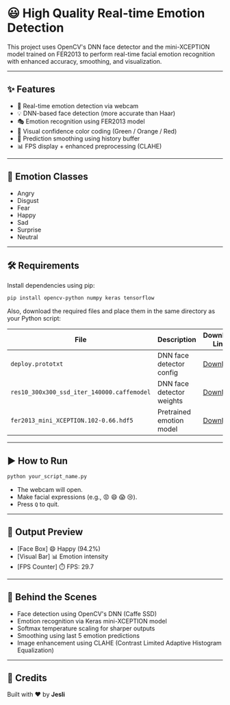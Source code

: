 # 😃 High Quality Real-time Emotion Detection

This project uses OpenCV's DNN face detector and the mini-XCEPTION model trained on FER2013 to perform real-time facial emotion recognition with enhanced accuracy, smoothing, and visualization.

---

## ✨ Features

* 🚀 Real-time emotion detection via webcam
* 💡 DNN-based face detection (more accurate than Haar)
* 🎭 Emotion recognition using FER2013 model
* 🎨 Visual confidence color coding (Green / Orange / Red)
* 🔁 Prediction smoothing using history buffer
* 📊 FPS display + enhanced preprocessing (CLAHE)

---

## 🧐 Emotion Classes

* Angry
* Disgust
* Fear
* Happy
* Sad
* Surprise
* Neutral

---

## 🛠 Requirements

Install dependencies using pip:

```bash
pip install opencv-python numpy keras tensorflow
```

Also, download the required files and place them in the same directory as your Python script:

| File                                       | Description               | Download Link                                                                                                                                              |
| ------------------------------------------ | ------------------------- | ---------------------------------------------------------------------------------------------------------------------------------------------------------- |
| `deploy.prototxt`                          | DNN face detector config  | [Download](https://raw.githubusercontent.com/opencv/opencv/master/samples/dnn/face_detector/deploy.prototxt)                                               |
| `res10_300x300_ssd_iter_140000.caffemodel` | DNN face detector weights | [Download](https://raw.githubusercontent.com/opencv/opencv_3rdparty/dnn_samples_face_detector_20180205_fp16/res10_300x300_ssd_iter_140000_fp16.caffemodel) |
| `fer2013_mini_XCEPTION.102-0.66.hdf5`      | Pretrained emotion model  | [Download](https://github.com/oarriaga/face_classification/blob/master/trained_models/emotion_models/fer2013_mini_XCEPTION.102-0.66.hdf5)                  |

---

## ▶️ How to Run

```bash
python your_script_name.py
```

* The webcam will open.
* Make facial expressions (e.g., 😡 😄 😱 😢).
* Press `Q` to quit.

---

## 📸 Output Preview

* \[Face Box] 😄 Happy (94.2%)
* \[Visual Bar] 📊 Emotion intensity
* \[FPS Counter] ⏱️ FPS: 29.7

---

## 🔬 Behind the Scenes

* Face detection using OpenCV's DNN (Caffe SSD)
* Emotion recognition via Keras mini-XCEPTION model
* Softmax temperature scaling for sharper outputs
* Smoothing using last 5 emotion predictions
* Image enhancement using CLAHE (Contrast Limited Adaptive Histogram Equalization)

---

## 💬 Credits

Built with ❤️ by **Jesli**
